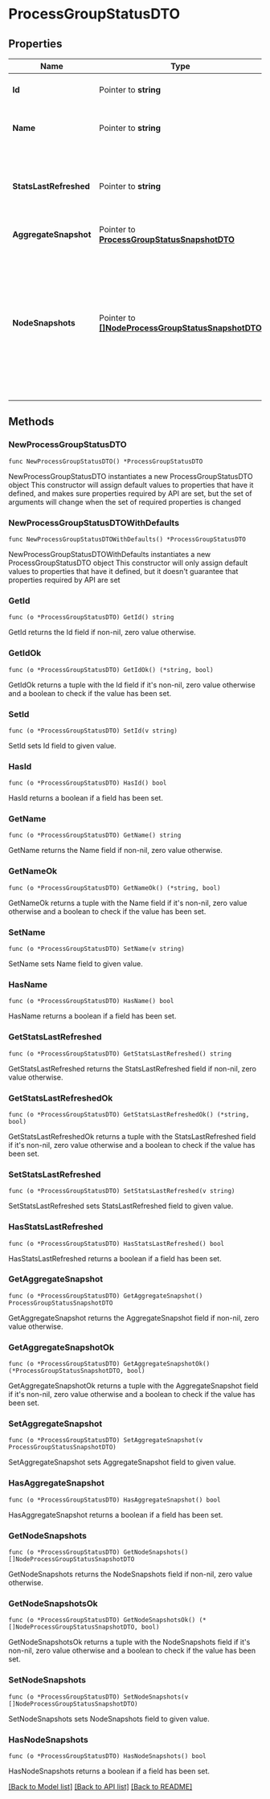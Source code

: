 # ProcessGroupStatusDTO

## Properties

Name | Type | Description | Notes
------------ | ------------- | ------------- | -------------
**Id** | Pointer to **string** | The ID of the Process Group | [optional] 
**Name** | Pointer to **string** | The name of the Process Group | [optional] 
**StatsLastRefreshed** | Pointer to **string** | The time the status for the process group was last refreshed. | [optional] 
**AggregateSnapshot** | Pointer to [**ProcessGroupStatusSnapshotDTO**](ProcessGroupStatusSnapshotDTO.md) |  | [optional] 
**NodeSnapshots** | Pointer to [**[]NodeProcessGroupStatusSnapshotDTO**](NodeProcessGroupStatusSnapshotDTO.md) | The status reported by each node in the cluster. If the NiFi instance is a standalone instance, rather than a clustered instance, this value may be null. | [optional] 

## Methods

### NewProcessGroupStatusDTO

`func NewProcessGroupStatusDTO() *ProcessGroupStatusDTO`

NewProcessGroupStatusDTO instantiates a new ProcessGroupStatusDTO object
This constructor will assign default values to properties that have it defined,
and makes sure properties required by API are set, but the set of arguments
will change when the set of required properties is changed

### NewProcessGroupStatusDTOWithDefaults

`func NewProcessGroupStatusDTOWithDefaults() *ProcessGroupStatusDTO`

NewProcessGroupStatusDTOWithDefaults instantiates a new ProcessGroupStatusDTO object
This constructor will only assign default values to properties that have it defined,
but it doesn't guarantee that properties required by API are set

### GetId

`func (o *ProcessGroupStatusDTO) GetId() string`

GetId returns the Id field if non-nil, zero value otherwise.

### GetIdOk

`func (o *ProcessGroupStatusDTO) GetIdOk() (*string, bool)`

GetIdOk returns a tuple with the Id field if it's non-nil, zero value otherwise
and a boolean to check if the value has been set.

### SetId

`func (o *ProcessGroupStatusDTO) SetId(v string)`

SetId sets Id field to given value.

### HasId

`func (o *ProcessGroupStatusDTO) HasId() bool`

HasId returns a boolean if a field has been set.

### GetName

`func (o *ProcessGroupStatusDTO) GetName() string`

GetName returns the Name field if non-nil, zero value otherwise.

### GetNameOk

`func (o *ProcessGroupStatusDTO) GetNameOk() (*string, bool)`

GetNameOk returns a tuple with the Name field if it's non-nil, zero value otherwise
and a boolean to check if the value has been set.

### SetName

`func (o *ProcessGroupStatusDTO) SetName(v string)`

SetName sets Name field to given value.

### HasName

`func (o *ProcessGroupStatusDTO) HasName() bool`

HasName returns a boolean if a field has been set.

### GetStatsLastRefreshed

`func (o *ProcessGroupStatusDTO) GetStatsLastRefreshed() string`

GetStatsLastRefreshed returns the StatsLastRefreshed field if non-nil, zero value otherwise.

### GetStatsLastRefreshedOk

`func (o *ProcessGroupStatusDTO) GetStatsLastRefreshedOk() (*string, bool)`

GetStatsLastRefreshedOk returns a tuple with the StatsLastRefreshed field if it's non-nil, zero value otherwise
and a boolean to check if the value has been set.

### SetStatsLastRefreshed

`func (o *ProcessGroupStatusDTO) SetStatsLastRefreshed(v string)`

SetStatsLastRefreshed sets StatsLastRefreshed field to given value.

### HasStatsLastRefreshed

`func (o *ProcessGroupStatusDTO) HasStatsLastRefreshed() bool`

HasStatsLastRefreshed returns a boolean if a field has been set.

### GetAggregateSnapshot

`func (o *ProcessGroupStatusDTO) GetAggregateSnapshot() ProcessGroupStatusSnapshotDTO`

GetAggregateSnapshot returns the AggregateSnapshot field if non-nil, zero value otherwise.

### GetAggregateSnapshotOk

`func (o *ProcessGroupStatusDTO) GetAggregateSnapshotOk() (*ProcessGroupStatusSnapshotDTO, bool)`

GetAggregateSnapshotOk returns a tuple with the AggregateSnapshot field if it's non-nil, zero value otherwise
and a boolean to check if the value has been set.

### SetAggregateSnapshot

`func (o *ProcessGroupStatusDTO) SetAggregateSnapshot(v ProcessGroupStatusSnapshotDTO)`

SetAggregateSnapshot sets AggregateSnapshot field to given value.

### HasAggregateSnapshot

`func (o *ProcessGroupStatusDTO) HasAggregateSnapshot() bool`

HasAggregateSnapshot returns a boolean if a field has been set.

### GetNodeSnapshots

`func (o *ProcessGroupStatusDTO) GetNodeSnapshots() []NodeProcessGroupStatusSnapshotDTO`

GetNodeSnapshots returns the NodeSnapshots field if non-nil, zero value otherwise.

### GetNodeSnapshotsOk

`func (o *ProcessGroupStatusDTO) GetNodeSnapshotsOk() (*[]NodeProcessGroupStatusSnapshotDTO, bool)`

GetNodeSnapshotsOk returns a tuple with the NodeSnapshots field if it's non-nil, zero value otherwise
and a boolean to check if the value has been set.

### SetNodeSnapshots

`func (o *ProcessGroupStatusDTO) SetNodeSnapshots(v []NodeProcessGroupStatusSnapshotDTO)`

SetNodeSnapshots sets NodeSnapshots field to given value.

### HasNodeSnapshots

`func (o *ProcessGroupStatusDTO) HasNodeSnapshots() bool`

HasNodeSnapshots returns a boolean if a field has been set.


[[Back to Model list]](../README.md#documentation-for-models) [[Back to API list]](../README.md#documentation-for-api-endpoints) [[Back to README]](../README.md)


